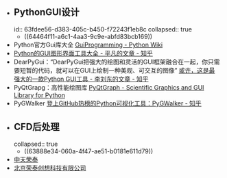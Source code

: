 - ## PythonGUI设计
  id:: 63fdee56-d383-405c-b450-f72243f1eb8c
  collapsed:: true
	- ((64464f11-a6c1-4aa3-9c9e-abfd83bcb169))
- Python官方Gui库大全 [GuiProgramming - Python Wiki](https://wiki.python.org/moin/GuiProgramming)
- [Python的GUI图形界面工具大全 - 平凡的文章 - 知乎](https://zhuanlan.zhihu.com/p/347290491)
- DearPyGui：“DearPyGui把强大的绘图和灵活的GUI框架融合在一起，你只需要短暂的代码，就可以在GUI上绘制一种美观、可交互的图像” [或许，这是最强大的一款Python GUI工具 - 李刘东的文章 - 知乎](https://zhuanlan.zhihu.com/p/200754892)
- PyQtGrapg：高性能绘图库 [PyQtGraph - Scientific Graphics and GUI Library for Python](https://www.pyqtgraph.org/)
- PyGWalker [登上GitHub热榜的Python可视化工具：PyGWalker - 知乎](https://zhuanlan.zhihu.com/p/609129220?utm_source=cn.ticktick.task&utm_medium=social)
- ## CFD后处理
  collapsed:: true
	- ((63888e34-060a-4f47-ae51-b0181e611d79))
- [中天荣泰](http://www.romtek.cn/plus/list.php?tid=89)
- [北京荣泰创想科技有限公司](http://www.romtekcae.com/)